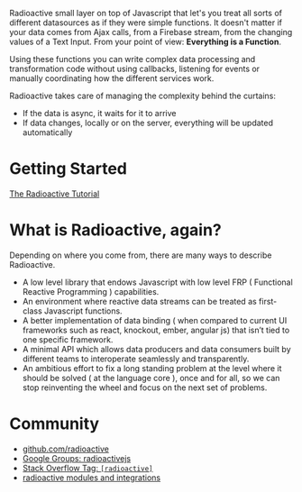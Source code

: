 Radioactive small layer on top of Javascript that let's you treat all sorts of different datasources as if they were simple functions.
It doesn't matter if your data comes from Ajax calls, from a Firebase stream, from the changing values of a Text Input. From your point of view: **Everything is a Function**.

Using these functions you can write complex data processing and transformation code without using callbacks, listening for events or manually coordinating how the different services work.

Radioactive takes care of managing the complexity behind the curtains:

* If the data is async, it waits for it to arrive
* If data changes, locally or on the server, everything will be updated automatically


# Getting Started

[The Radioactive Tutorial](https://github.com/radioactive/radioactive/wiki/Radioactive-Tutorial)

# What is Radioactive, again?

Depending on where you come from, there are many ways to describe Radioactive.

* A low level library that endows Javascript with low level FRP ( Functional Reactive Programming ) capabilities.
* An environment where reactive data streams can be treated as first-class Javascript functions.
* A better implementation of data binding ( when compared to current UI frameworks such as react, knockout, ember, angular js) that isn’t tied to one specific framework.
* A minimal API which allows data producers and data consumers built by different teams to interoperate seamlessly and transparently.
* An ambitious effort to fix a long standing problem at the level where it should be solved ( at the language core ), once and for all, so we can stop reinventing the wheel and focus on the next set of problems.

# Community

* [github.com/radioactive](https://github.com/radioactive)
* [Google Groups: radioactivejs](https://groups.google.com/forum/#!forum/radioactivejs)
* [Stack Overflow Tag: `[radioactive]`]()
* [radioactive modules and integrations](https://github.com/radioactive/radioactive/wiki/Modules)



